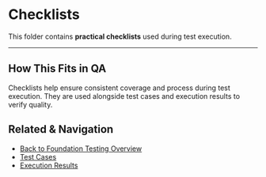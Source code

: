 # Checklists  

This folder contains **practical checklists** used during test execution.  


---

## How This Fits in QA
Checklists help ensure consistent coverage and process during test execution. They are used alongside test cases and execution results to verify quality.

## Related & Navigation
- [Back to Foundation Testing Overview](../README.md)
- [Test Cases](../Test_Cases/README.md)
- [Execution Results](../Execution/README.md)

